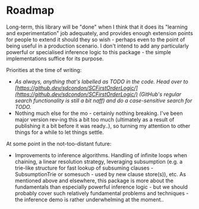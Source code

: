 ﻿# Roadmap

Long-term, this library will be "done" when I think that it does its "learning and experimentation" job adequately, and provides enough extension points for people to extend it should they so wish - perhaps even to the point of being useful in a production scenario.
I don't intend to add any particularly powerful or specialised inference logic to this package - the simple implementations suffice for its purpose.

Priorities at the time of writing:

* *As always, anything that's labelled as TODO in the code. Head over to [https://github.dev/sdcondon/SCFirstOrderLogic/](https://github.dev/sdcondon/SCFirstOrderLogic/) (GitHub's regular search functionality is still a bit naff) and do a case-sensitive search for TODO.*
* Nothing much else for the mo - certainly nothing breaking. I've been major version rev-ing this a bit too much (ultimately as a result of publishing it a bit before it was ready..), so turning my attention to other things for a while to let things settle.

At some point in the not-too-distant future:

* Improvements to inference algorithms. 
Handling of infinite loops when chaining, a linear resolution strategy, leveraging subsumption (e.g. a trie-like structure for fast lookup of subsuming clauses - SubsumptionTrie or somesuch - used by new clause store(s)), etc.
As mentioned above and elsewhere, this package is more about the fundamentals than especially powerful inference logic - but we should probably cover such relatively fundamental problems and techniques - the inference demo is rather underwhelming at the moment..
